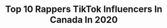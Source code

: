 ---
title: Top 10 Rappers TikTok Influencers In Canada In 2020
description: >-
  Find top rappers TikTok influencers in Canada in 2020. Most popular hashtags: #toosieslide #funny #popsmoke #ynwmelly.
platform: TikTok
profiles:
  - username: "pnbrock_official"
    fullname: >-
      Pnb Rock
    location: "Canada"
    followers: 76818
    engagement: 1873
    commentsToLikes: 0.044875
    id: ck8070zplnrue0j78g88hut1s
    verified: false
    hashtags: "#popsmoke, #fypge, #pancakecereal, #ynwmelly"
  - username: "tylerwiebe"
    fullname: >-
      Tyler Wiebe
    location: "Canada"
    followers: 61259
    engagement: 1187
    commentsToLikes: 0.015885
    id: ck806ywm6n6ye0j78go8si6dv
    verified: false
    hashtags: "#covid19, #fun, #crazy, #fullsend"
  - username: "realtroyjones"
    fullname: >-
      Troyjones18
    location: "Canada"
    followers: 29918
    engagement: 928
    commentsToLikes: 0.036950
    id: ck8w4uhr392b50j787eyfyps9
    verified: false
    hashtags: "#jacquees, #brentfaiyaz, #deiverydriver, #littlethings"
  - username: "bennybslice"
    fullname: >-
      Benny B Slice
    location: "Canada"
    followers: 3264
    engagement: 1035
    commentsToLikes: 0.038520
    id: ck9vffh7d31040j78erpz1o48
    verified: false
    hashtags: "#renegade, #catchthesplash, #poppinchalenge, #puns"
  - username: "kaboomatomic"
    fullname: >-
      KaboomAtomic
    location: "Canada"
    followers: 2194
    engagement: 631
    commentsToLikes: 0.063809
    id: ck9v26is7k7w50j78rk8ackwe
    verified: false
    hashtags: "#fd, #badhair, #makingof, #creepychallenge"
  - username: "geurillat"
    fullname: >-
      tynanreyes
    location: "Canada"
    followers: 2444
    engagement: 522
    commentsToLikes: 0.067071
    id: cka9m4m6q3u4m0i78fjzl2lvm
    verified: false
    hashtags: "#everydayscience, #indoorworkout, #randomthings, #jamaica"
  - username: "xxxtentacion14233"
    fullname: >-
      Long live Jaseh🙏🏻
    location: "Canada"
    followers: 5339
    engagement: 2331
    commentsToLikes: 0.089207
    id: ck9vdfl9muoyl0j784q69qwtp
    verified: false
    hashtags: "#polog, #liltjay, #wouldyou, #legendsneverdie"
  - username: "musicbykade"
    fullname: >-
      KADE
    location: "Canada"
    followers: 7348
    engagement: 1280
    commentsToLikes: 0.236512
    id: ck8qeboqhrydy0j78xm8fy7s6
    verified: false
    hashtags: "#lovechallenge, #drake, #dancemusic, #mamacita"
  - username: "josephfuoco"
    fullname: >-
      Joseph Fuoco
    location: "Canada"
    followers: 20430
    engagement: 1154
    commentsToLikes: 0.230770
    id: cka0omybb4ne70i78b3m8h10g
    verified: false
    hashtags: "#support, #tylerthecreator, #dababybop, #xxxtentacion"
  - username: "elusive.prince"
    fullname: >-
      Elusive.prince
    location: "Canada"
    followers: 9497
    engagement: 814
    commentsToLikes: 0.081301
    id: ckai3104vi24e0i786jtr7ze3
    verified: false
    hashtags: "#foot, #netflixmovies, #linkinbio, #stressed"
---
